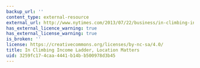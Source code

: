 ```yaml
---
backup_url: ''
content_type: external-resource
external_url: http://www.nytimes.com/2013/07/22/business/in-climbing-income-ladder-location-matters.html
has_external_licence_warning: true
has_external_license_warning: true
is_broken: ''
license: https://creativecommons.org/licenses/by-nc-sa/4.0/
title: In Climbing Income Ladder, Location Matters
uid: 3259fc17-4caa-4441-b14b-b500978d3b45
---
```

